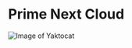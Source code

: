 # Prime Next Cloud



![Image of Yaktocat](https://drive.google.com/file/d/1uAaP2KlKsi-MfWoY-iI2pK0EGeRtxrwg/view?usp=sharing)
